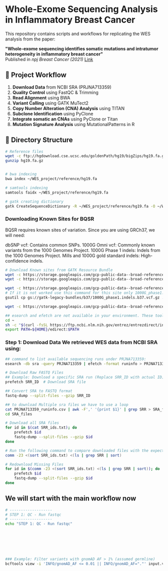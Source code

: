 # Whole-Exome Sequencing Analysis in Inflammatory Breast Cancer

This repository contains scripts and workflows for replicating the WES analysis from the paper:

**"Whole-exome sequencing identifies somatic mutations and intratumor heterogeneity in inflammatory breast cancer"**  
Published in *npj Breast Cancer (2021)* [Link](https://www.nature.com/articles/s41523-021-00278-w)

## 🔬 **Project Workflow**
1. **Download Data** from NCBI SRA (PRJNA713359)
2. **Quality Control** using FastQC & Trimming
3. **Read Alignment** using BWA
4. **Variant Calling** using GATK MuTect2
5. **Copy Number Alteration (CNA) Analysis** using TITAN
6. **Subclone Identification** using PyClone
7. **Integrate somatic an CNAs** using PyClone or Titan
8. **Mutation Signature Analysis** using MutationalPatterns in R

## 📁 **Directory Structure**

```bash
# Reference files
wget -c ftp://hgdownload.cse.ucsc.edu/goldenPath/hg19/bigZips/hg19.fa.gz
gunzip hg19.fa.gz


# bwa indexing
bwa index ~/WES_project/reference/hg19.fa

# samtools indexing
samtools faidx ~/WES_project/reference/hg19.fa

# gatk creating dictionary
gatk CreateSequenceDictionary -R ~/WES_project/reference/hg19.fa -O ~/WES_project/reference/hg19.dict

```

### Downloading Known Sites for BQSR
BQSR requires known sites of variation. Since you are using GRCh37, we will need:

dbSNP vcf: Contains common SNPs.
1000G Omni vcf: Commonly known variants from the 1000 Genomes Project.
1000G Phase 1 indels: Indels from the 1000 Genomes Project.
Mills and 1000G gold standard indels: High-confidence indels.

```bash
# Download Known sites from GATK Resource Bundle
wget -c https://storage.googleapis.com/gcp-public-data--broad-references/hg19/v0/dbsnp_138.b37.vcf.gz
wget -c https://storage.googleapis.com/gcp-public-data--broad-references/hg19/v0/1000G_phase1.snps.high_confidence.b37.vcf.gz

wget -c https://storage.googleapis.com/gcp-public-data--broad-references/hg19/v0/1000G_phase1.indels.b37.vcf.gz
# If it is not worked use this command for this site only 1000G_phase1.indels.b37.vcf.gz
gsutil cp gs://gatk-legacy-bundles/b37/1000G_phase1.indels.b37.vcf.gz .

wget -c https://storage.googleapis.com/gcp-public-data--broad-references/hg19/v0/Mills_and_1000G_gold_standard.indels.b37.vcf.gz
```



```bash
## esearch and efetch are not available in your environment. These tools are part of NCBI Entrez Direct, which is separate from SRA Toolkit.
cd ~
sh -c "$(curl -fsSL https://ftp.ncbi.nlm.nih.gov/entrez/entrezdirect/install-edirect.sh)"
export PATH=${HOME}/edirect:$PATH
```

### Step 1: Download Data We retrieved WES data from NCBI SRA using:
```bash
## command to list available sequencing runs under PRJNA713359:
esearch -db sra -query PRJNA713359 | efetch -format runinfo > PRJNA713359_runinfo.csv

# Download Raw FASTQ Files
## Example: Download a specific SRA run (Replace SRR_ID with actual ID) for single files
prefetch SRR_ID  # Download SRA file

## Convert SRA to FASTQ format
fastq-dump --split-files --gzip SRR_ID

## to download Multiple sra files we have to use a loop
cat PRJNA713359_runinfo.csv | awk -F',' '{print $1}' | grep SRR > SRA_files/SRR_ids.txt
cd SRA_files

# Download all SRA files
for id in $(cat SRR_ids.txt); do
    prefetch $id
    fastq-dump --split-files --gzip $id
done

# Run the following command to compare downloaded files with the expected list:
comm -23 <(sort SRR_ids.txt) <(ls | grep SRR | sort)

# Redownload Missing Files
for id in $(comm -23 <(sort SRR_ids.txt) <(ls | grep SRR | sort)); do
    prefetch $id
    fastq-dump --split-files --gzip $id
done
```
## We will start with the main workflow now

```bash
# -------------------
# STEP 1: QC - Run fastqc 
# -------------------
echo "STEP 1: QC - Run fastqc"







### Example: Filter variants with gnomAD AF > 1% (assumed germline)
bcftools view -i 'INFO/gnomAD_AF <= 0.01 || INFO/gnomAD_AF="."' input.vcf > somatic.vcf













